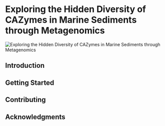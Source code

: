 # Exploring the Hidden Diversity of CAZymes in Marine Sediments through Metagenomics

![Exploring the Hidden Diversity of CAZymes in Marine Sediments through Metagenomics](./Users/rafaellopezsanchez/desktop/marine_sediments.png)

## Introduction



## Getting Started



## Contributing


## Acknowledgments



 
